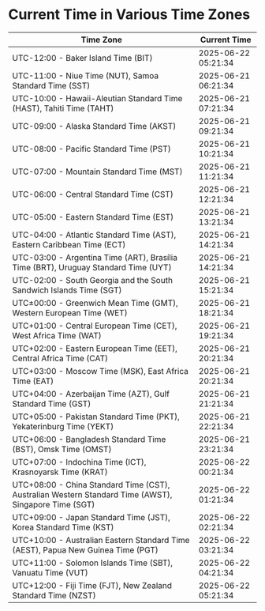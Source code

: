 # Current Time in Various Time Zones

| Time Zone | Current Time |
|-----------|--------------|
| UTC-12:00 - Baker Island Time (BIT) | 2025-06-22 05:21:34 |
| UTC-11:00 - Niue Time (NUT), Samoa Standard Time (SST) | 2025-06-21 06:21:34 |
| UTC-10:00 - Hawaii-Aleutian Standard Time (HAST), Tahiti Time (TAHT) | 2025-06-21 07:21:34 |
| UTC-09:00 - Alaska Standard Time (AKST) | 2025-06-21 09:21:34 |
| UTC-08:00 - Pacific Standard Time (PST) | 2025-06-21 10:21:34 |
| UTC-07:00 - Mountain Standard Time (MST) | 2025-06-21 11:21:34 |
| UTC-06:00 - Central Standard Time (CST) | 2025-06-21 12:21:34 |
| UTC-05:00 - Eastern Standard Time (EST) | 2025-06-21 13:21:34 |
| UTC-04:00 - Atlantic Standard Time (AST), Eastern Caribbean Time (ECT) | 2025-06-21 14:21:34 |
| UTC-03:00 - Argentina Time (ART), Brasília Time (BRT), Uruguay Standard Time (UYT) | 2025-06-21 14:21:34 |
| UTC-02:00 - South Georgia and the South Sandwich Islands Time (SGT) | 2025-06-21 15:21:34 |
| UTC±00:00 - Greenwich Mean Time (GMT), Western European Time (WET) | 2025-06-21 18:21:34 |
| UTC+01:00 - Central European Time (CET), West Africa Time (WAT) | 2025-06-21 19:21:34 |
| UTC+02:00 - Eastern European Time (EET), Central Africa Time (CAT) | 2025-06-21 20:21:34 |
| UTC+03:00 - Moscow Time (MSK), East Africa Time (EAT) | 2025-06-21 20:21:34 |
| UTC+04:00 - Azerbaijan Time (AZT), Gulf Standard Time (GST) | 2025-06-21 21:21:34 |
| UTC+05:00 - Pakistan Standard Time (PKT), Yekaterinburg Time (YEKT) | 2025-06-21 22:21:34 |
| UTC+06:00 - Bangladesh Standard Time (BST), Omsk Time (OMST) | 2025-06-21 23:21:34 |
| UTC+07:00 - Indochina Time (ICT), Krasnoyarsk Time (KRAT) | 2025-06-22 00:21:34 |
| UTC+08:00 - China Standard Time (CST), Australian Western Standard Time (AWST), Singapore Time (SGT) | 2025-06-22 01:21:34 |
| UTC+09:00 - Japan Standard Time (JST), Korea Standard Time (KST) | 2025-06-22 02:21:34 |
| UTC+10:00 - Australian Eastern Standard Time (AEST), Papua New Guinea Time (PGT) | 2025-06-22 03:21:34 |
| UTC+11:00 - Solomon Islands Time (SBT), Vanuatu Time (VUT) | 2025-06-22 04:21:34 |
| UTC+12:00 - Fiji Time (FJT), New Zealand Standard Time (NZST) | 2025-06-22 05:21:34 |
